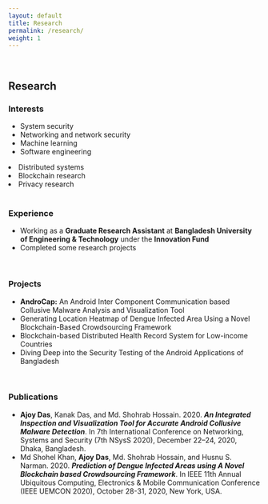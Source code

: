 ```yaml
---
layout: default
title: Research 
permalink: /research/
weight: 1
---
```

<br/>

## **Research**
### Interests
<div class="row">
    <div class="col-md-6">
    <ul>
        <li>System security</li>
        <li>Networking and network security</li>
        <li>Machine learning</li>
        <li>Software engineering</li>
    </ul>
    </div>
    <div class="col-md-6">
        <li>Distributed systems</li>
        <li>Blockchain research</li>
        <li>Privacy research</li>
    </div>
</div>
<br/>

### Experience
- Working as a **Graduate Research Assistant** at **Bangladesh University of 
  Engineering & Technology** under the **Innovation Fund**
- Completed some research projects

<br/>

### Projects
- **AndroCap:** An Android Inter Component Communication based Collusive Malware Analysis 
and Visualization Tool
- Generating Location Heatmap of Dengue Infected Area Using a Novel Blockchain-Based 
Crowdsourcing Framework
- Blockchain-based Distributed Health Record System for Low-income Countries
- Diving Deep into the Security Testing of the Android Applications of Bangladesh​

<br/> 

### Publications
- **Ajoy Das**, Kanak Das, and Md. Shohrab Hossain. 2020. 
**_An Integrated Inspection and Visualization Tool for Accurate Android Collusive 
Malware Detection_**. 
In 7th International Conference on Networking, Systems and Security (7th NSysS 2020), 
December 22–24, 2020, Dhaka, Bangladesh.
- Md Shohel Khan, **Ajoy Das**, Md. Shohrab Hossain, and Husnu S. Narman. 2020. 
**_Prediction of Dengue Infected Areas using A Novel Blockchain based Crowdsourcing Framework_**. 
In IEEE 11th Annual Ubiquitous Computing, Electronics & Mobile Communication Conference 
(IEEE UEMCON 2020), October 28-31, 2020, New York, USA.

<br/> 
<br/> 
